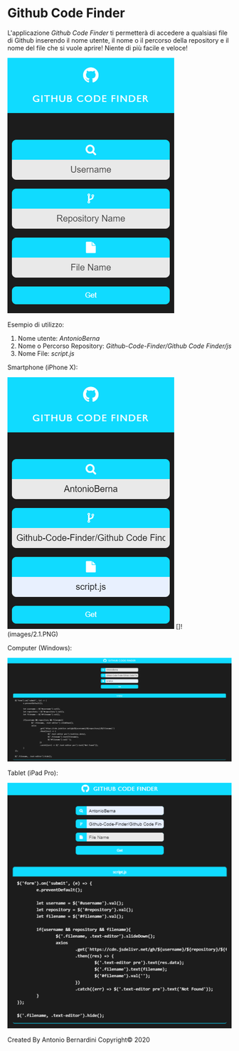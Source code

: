 # Github Code Finder
L'applicazione _Github Code Finder_ ti permetterà di accedere a qualsiasi file di Github inserendo il nome utente, il nome o il percorso della repository e il nome del file che si vuole aprire! Niente di più facile e veloce!

![](images/1.PNG)

Esempio di utilizzo:
1) Nome utente: _AntonioBerna_
2) Nome o Percorso Repository: _Github-Code-Finder/Github Code Finder/js_
3) Nome File: _script.js_

Smartphone (iPhone X):

![](images/2.PNG)   []!(images/2.1.PNG)

Computer (Windows):

![](images/3.PNG)

Tablet (iPad Pro):

![](images/4.PNG)

Created By Antonio Bernardini Copyright© 2020
